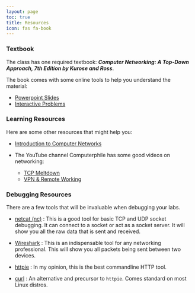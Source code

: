 ```yaml
---
layout: page
toc: true
title: Resources
icon: fas fa-book
---
```


### Textbook

The class has one required textbook: ***Computer Networking: A Top-Down Approach, 7th Edition by Kurose and Ross***.

The book comes with some online tools to help you understand the material:

- [Powerpoint Slides](http://gaia.cs.umass.edu/kurose_ross/ppt.htm)
- [Interactive Problems](http://gaia.cs.umass.edu/kurose_ross/interactive/)


### Learning Resources

Here are some other resources that might help you:

- [Introduction to Computer Networks](https://csedu4all.org/course_networks/)

- The YouTube channel Computerphile has some good videos on networking:
    - [TCP Meltdown](https://youtu.be/AAssk2N_oPk)
    - [VPN & Remote Working](https://www.youtube.com/watch?v=1mtSNVdC7tM)


### Debugging Resources

There are a few tools that will be invaluable when debugging your labs.

- [netcat (nc)](http://netcat.sourceforge.net)
: This is a good tool for basic TCP and UDP socket debugging. It can connect to a socket or act as a socket server. It will show you all the raw data that is sent and received.

- [Wireshark](https://www.wireshark.org)
: This is an indispensable tool for any networking professional. This will show you all packets being sent between two devices.

- [httpie](https://httpie.org)
: In my opinion, this is the best commandline HTTP tool.

- [curl](https://curl.haxx.se)
: An alternative and precursor to `httpie`. Comes standard on most Linux distros.
